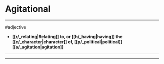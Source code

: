 # Agitational
---
#adjective
- **[[r/_relating|Relating]] to, or [[h/_having|having]] the [[c/_character|character]] of, [[p/_political|political]] [[a/_agitation|agitation]]**
---
---

